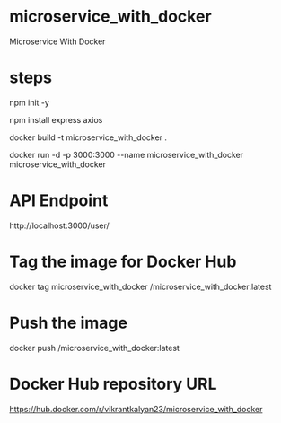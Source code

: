 # microservice_with_docker

Microservice With Docker

# steps

npm init -y

npm install express axios

docker build -t microservice_with_docker .

docker run -d -p 3000:3000 --name microservice_with_docker microservice_with_docker

# API Endpoint

http://localhost:3000/user/<github-username>

# Tag the image for Docker Hub

docker tag microservice_with_docker <your-dockerhub-username>/microservice_with_docker:latest

# Push the image

docker push <your-dockerhub-username>/microservice_with_docker:latest

# Docker Hub repository URL

https://hub.docker.com/r/vikrantkalyan23/microservice_with_docker

